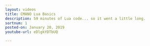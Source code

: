 ```yaml
---
layout: videos
title: CMANO Lua Basics
description: 59 minutes of Lua code... so it went a little long. 
sortnum: 1
posted-on: January 20, 2019
youtube-url: eDlgkYDTbUQ

---
```

